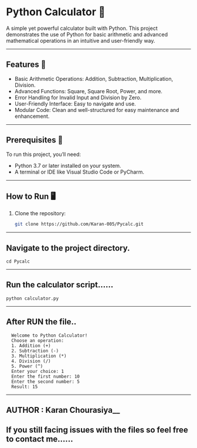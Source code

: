 # Python Calculator 🧮

A simple yet powerful calculator built with Python. This project demonstrates the use of Python for basic arithmetic and advanced mathematical operations in an intuitive and user-friendly way.

---

## Features 🚀
- Basic Arithmetic Operations: Addition, Subtraction, Multiplication, Division.
- Advanced Functions: Square, Square Root, Power, and more.
- Error Handling for Invalid Input and Division by Zero.
- User-Friendly Interface: Easy to navigate and use.
- Modular Code: Clean and well-structured for easy maintenance and enhancement.

---

## Prerequisites 🔧
To run this project, you’ll need:
- Python 3.7 or later installed on your system.
- A terminal or IDE like Visual Studio Code or PyCharm.

---

## How to Run 🖥️
1. Clone the repository:
   ```bash
   git clone https://github.com/Karan-005/Pycalc.git

---
## Navigate to the project directory.
    cd Pycalc
    
---

## Run the calculator script......
    python calculator.py

---

## After RUN the file..

      Welcome to Python Calculator!
      Choose an operation:
      1. Addition (+)
      2. Subtraction (-)
      3. Multiplication (*)
      4. Division (/)
      5. Power (^)
      Enter your choice: 1
      Enter the first number: 10
      Enter the second number: 5
      Result: 15

---

## AUTHOR : Karan Chourasiya__


## If you still facing issues with the files so feel free to contact me......

